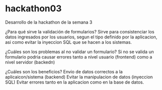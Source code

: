 # hackathon03
Desarrollo de la hackathon de la semana 3

¿Para qué sirve la validación de formularios?
Sirve para consistenciar los datos ingresados por los usuarios, segun el tipo definido por la aplicacion, asi como evitar la inyeccion SQL que se hacen a los sistemas.

¿Cuáles son los problemas al no validar un formulario?
Si no se valida un formulario podria causar errores tanto a nivel usuario (frontend) como a nivel servidor (backedn)

¿Cuáles son los beneficios?
Envio de datos correctos a la aplicaicon/sistema (backend)
Evitar la manipulacion de datos (inyeccion SQL)
Evitar errores tanto en la aplicacion como en la base de datos.
